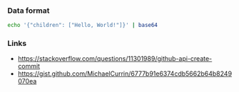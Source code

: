 ### Data format

```sh
echo '{"children": ["Hello, World!"]}' | base64
```

### Links

- https://stackoverflow.com/questions/11301989/github-api-create-commit
- https://gist.github.com/MichaelCurrin/6777b91e6374cdb5662b64b8249070ea
